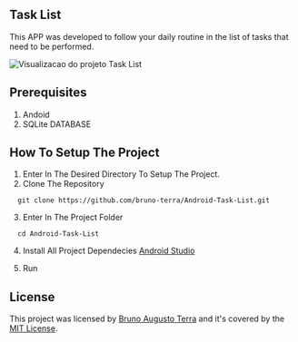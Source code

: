 ## Task List
This APP was developed to follow your daily routine in the list of tasks that need to be performed.

![Visualizacao do projeto Task List](TaskList.gif)

## Prerequisites
1. Andoid
2. SQLite DATABASE

## How To Setup The Project
1. Enter In The Desired Directory To Setup The Project.
2. Clone The Repository
```
  git clone https://github.com/bruno-terra/Android-Task-List.git
```
3. Enter In The Project Folder
```
  cd Android-Task-List
```
4. Install All Project Dependecies
[Android Studio](https://developer.android.com/studio)

5. Run

## License
This project was licensed by [Bruno Augusto Terra](https://github.com/bruno-terra) and it's covered by the [MIT License](LICENSE).
